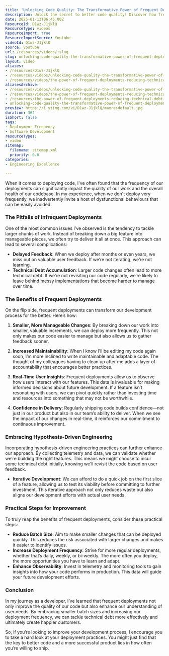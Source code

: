 ```yaml
---
title: 'Unlocking Code Quality: The Transformative Power of Frequent Deployments'
description: Unlock the secret to better code quality! Discover how frequent deployments enhance user feedback, reduce technical debt, and boost team confidence.
date: 2025-01-13T06:45:00Z
ResourceId: D1wz-J1jklQ
ResourceType: videos
ResourceImport: true
ResourceImportSource: Youtube
videoId: D1wz-J1jklQ
source: youtube
url: /resources/videos/:slug
slug: unlocking-code-quality-the-transformative-power-of-frequent-deployments
layout: video
aliases:
- /resources/D1wz-J1jklQ
- /resources/videos/unlocking-code-quality-the-transformative-power-of-frequent-deployments
- /resources/videos/the-power-of-frequent-deployments-reducing-technical-debt-and-delivering-better-products
aliasesArchive:
- /resources/videos/unlocking-code-quality-the-transformative-power-of-frequent-deployments
- /resources/videos/the-power-of-frequent-deployments-reducing-technical-debt-and-delivering-better-products
- /resources/the-power-of-frequent-deployments-reducing-technical-debt-and-delivering-better-products
- unlocking-code-quality-the-transformative-power-of-frequent-deployments
preview: https://i.ytimg.com/vi/D1wz-J1jklQ/maxresdefault.jpg
duration: 362
isShort: false
tags:
- Deployment Frequency
- Software Development
resourceTypes:
- video
sitemap:
  filename: sitemap.xml
  priority: 0.6
categories:
- Engineering Excellence

---
```

When it comes to deploying code, I've often found that the frequency of our deployments can significantly impact the quality of our work and the overall health of our codebase. In my experience, when we don't deploy very frequently, we inadvertently invite a host of dysfunctional behaviours that can be easily avoided. 

### The Pitfalls of Infrequent Deployments

One of the most common issues I’ve observed is the tendency to tackle larger chunks of work. Instead of breaking down a big feature into manageable pieces, we often try to deliver it all at once. This approach can lead to several complications:

- **Delayed Feedback**: When we deploy after months or even years, we miss out on valuable user feedback. If we’re not iterating, we’re not learning.
- **Technical Debt Accumulation**: Larger code changes often lead to more technical debt. If we’re not revisiting our code regularly, we’re likely to leave behind messy implementations that become harder to manage over time.

### The Benefits of Frequent Deployments

On the flip side, frequent deployments can transform our development process for the better. Here’s how:

1. **Smaller, More Manageable Changes**: By breaking down our work into smaller, valuable increments, we can deploy more frequently. This not only makes our code easier to manage but also allows us to gather feedback sooner.
   
2. **Increased Maintainability**: When I know I’ll be editing my code again soon, I’m more inclined to write maintainable and adaptable code. The thought of my colleagues having to clean up after me adds a layer of accountability that encourages better practices.

3. **Real-Time User Insights**: Frequent deployments allow us to observe how users interact with our features. This data is invaluable for making informed decisions about future development. If a feature isn’t resonating with users, we can pivot quickly rather than investing time and resources into something that may not be worthwhile.

4. **Confidence in Delivery**: Regularly shipping code builds confidence—not just in our product but also in our team’s ability to deliver. When we see the impact of our changes in real-time, it reinforces our commitment to continuous improvement.

### Embracing Hypothesis-Driven Engineering

Incorporating hypothesis-driven engineering practices can further enhance our approach. By collecting telemetry and data, we can validate whether we’re building the right features. This means we might choose to incur some technical debt initially, knowing we’ll revisit the code based on user feedback. 

- **Iterative Development**: We can afford to do a quick job on the first slice of a feature, allowing us to test its viability before committing to further investment. This iterative approach not only reduces waste but also aligns our development efforts with actual user needs.

### Practical Steps for Improvement

To truly reap the benefits of frequent deployments, consider these practical steps:

- **Reduce Batch Size**: Aim to make smaller changes that can be deployed quickly. This reduces the risk associated with larger changes and makes it easier to identify issues.
- **Increase Deployment Frequency**: Strive for more regular deployments, whether that’s daily, weekly, or bi-weekly. The more often you deploy, the more opportunities you have to learn and adapt.
- **Enhance Observability**: Invest in telemetry and monitoring tools to gain insights into how your code performs in production. This data will guide your future development efforts.

### Conclusion

In my journey as a developer, I’ve learned that frequent deployments not only improve the quality of our code but also enhance our understanding of user needs. By embracing smaller batch sizes and increasing our deployment frequency, we can tackle technical debt more effectively and ultimately create happier customers. 

So, if you’re looking to improve your development process, I encourage you to take a hard look at your deployment practices. You might just find that the key to better code and a more successful product lies in how often you’re willing to ship.
